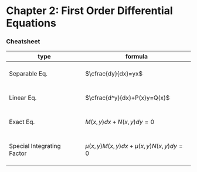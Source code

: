 # Chapter 2: First Order Differential Equations

### Cheatsheet

|type|formula|
|---|---|
|Separable Eq.|<br/>$\cfrac{dy}{dx}=yx$<br/>&nbsp;|
|Linear Eq.|<br/>$\cfrac{d^y}{dx}+P(x)y=Q(x)$<br/>&nbsp;|
|Exact Eq.|<br/>$M(x, y)dx+N(x, y)dy=0$<br/>&nbsp;|
|Special Integrating Factor|<br/>$\mu (x, y)M(x,y)dx+\mu (x, y)N(x, y)dy =0$<br/>&nbsp;|
